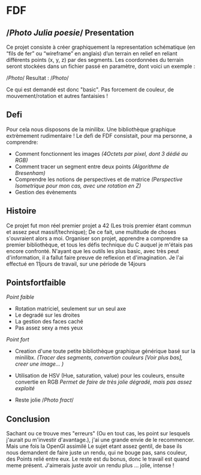 FDF
===
/*Photo Julia poesie*/
Presentation
-
Ce projet consiste à créer graphiquement la representation schématique (en “fils de fer” ou “wireframe” en anglais) d’un terrain en relief en reliant différents points (x, y, z) par des segments. Les coordonnées du terrain seront stockées dans un fichier passé en paramètre, dont voici un exemple :

/*Photo*/
Resultat :
/*Photo*/

Ce qui est demandé est donc "basic". Pas forcement de couleur, de mouvement/rotation et autres fantaisies !

Defi
-
Pour cela nous disposons de la minilibx. Une bibliothèque graphique extrèmement rudimentaire !
Le defi de FDF consistait, pour ma personne, a comprendre: 

 - Comment fonctionnent les images
		*(4Octets par pixel, dont 3 dédié au RGB)*
 - Comment tracer un segment entre deux points
	*(Algorithme de Bresenham)*
 - Comprendre les notions de perspectives et de matrice
*(Perspective Isometrique pour mon cas, avec une rotation en Z)*
 - Gestion des évènements

Histoire
-
Ce projet fut mon réel premier projet a 42 (Les trois premier étant commun et assez peut massif/technique);
De ce fait, une multitude de choses s'ouvraient alors a moi. Organiser son projet, apprendre a comprendre sa premier bibliothèque, et tous les défis technique du C auquel je m'étais pas encore confronté.
N'ayant que les outils les plus basic, avec très peut d'information, il a fallut faire preuve de reflexion et d'imagination.
Je l'ai effectué en 11jours de travail, sur une période de 14jours

Pointsfortfaible
-
*Point faible*

 - Rotation matriciel, seulement sur un seul axe
 - Le degradé sur les droites
 - La gestion des faces caché
 - Pas assez sexy a mes yeux

*Point fort*

 - Creation d'une toute petite bibliothèque graphique générique basé sur la minilibx.
 *(Tracer des segments, convertion couleurs [Voir plus bas], creer une image... )*
 

 - Utilisation de HSV (Hue, saturation, value) pour les couleurs, ensuite convertie en RGB
 *Permet de faire de très jolie dégradé, mais pas assez exploité*
 - Reste jolie
 /*Photo fract*/

Conclusion
-
Sachant ou ce trouve mes "erreurs" (Ou en tout cas, les point sur lesquels j'aurait pu m'investir d'avantage.), j'ai une grande envie de le recommencer. Mais une fois la OpenGl assimilé
Le sujet etant assez gentil, de base ils nous demandent de faire juste un rendu, qui ne bouge pas, sans couleur, des Points relié entre eux.
Le reste est du bonus, donc le travail est quand meme présent.
J'aimerais juste avoir un rendu plus ... jolie, intense !
